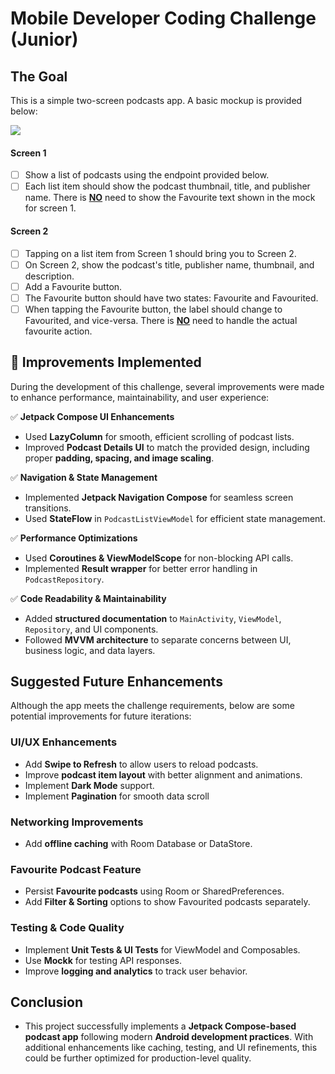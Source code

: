 # Mobile Developer Coding Challenge (Junior)

## The Goal

This is a simple two-screen podcasts app. A basic mockup is provided below:

[![](https://i.imgur.com/yi8w1s8.png)](https://i.imgur.com/yi8w1s8.png)

#### Screen 1

- [ ] Show a list of podcasts using the endpoint provided below.
- [ ] Each list item should show the podcast thumbnail, title, and publisher name. There is <ins>**NO**</ins> need to show the Favourite text shown in the mock for screen 1.

#### Screen 2

- [ ] Tapping on a list item from Screen 1 should bring you to Screen 2.
- [ ] On Screen 2, show the podcast's title, publisher name, thumbnail, and description.
- [ ] Add a Favourite button.
- [ ] The Favourite button should have two states: Favourite and Favourited.
- [ ] When tapping the Favourite button, the label should change to Favourited, and vice-versa. There is <ins>**NO**</ins> need to handle the actual favourite action.

## 🚀 Improvements Implemented

During the development of this challenge, several improvements were made to enhance performance, maintainability, and user experience:

✅ **Jetpack Compose UI Enhancements**
- Used **LazyColumn** for smooth, efficient scrolling of podcast lists.
- Improved **Podcast Details UI** to match the provided design, including proper **padding, spacing, and image scaling**.

✅ **Navigation & State Management**
- Implemented **Jetpack Navigation Compose** for seamless screen transitions.
- Used **StateFlow** in `PodcastListViewModel` for efficient state management.

✅ **Performance Optimizations**
- Used **Coroutines & ViewModelScope** for non-blocking API calls.
- Implemented **Result wrapper** for better error handling in `PodcastRepository`.

✅ **Code Readability & Maintainability**
- Added **structured documentation** to `MainActivity`, `ViewModel`, `Repository`, and UI components.
- Followed **MVVM architecture** to separate concerns between UI, business logic, and data layers.

## Suggested Future Enhancements

Although the app meets the challenge requirements, below are some potential improvements for future iterations:

### UI/UX Enhancements
- Add **Swipe to Refresh** to allow users to reload podcasts.
- Improve **podcast item layout** with better alignment and animations.
- Implement **Dark Mode** support.
- Implement **Pagination** for smooth data scroll

### Networking Improvements
- Add **offline caching** with Room Database or DataStore.

### Favourite Podcast Feature
- Persist **Favourite podcasts** using Room or SharedPreferences.
- Add **Filter & Sorting** options to show Favourited podcasts separately.

### Testing & Code Quality
- Implement **Unit Tests & UI Tests** for ViewModel and Composables.
- Use **Mockk** for testing API responses.
- Improve **logging and analytics** to track user behavior.

## Conclusion
- This project successfully implements a **Jetpack Compose-based podcast app** following modern **Android development practices**. With additional enhancements like caching, testing, and UI refinements, this could be further optimized for production-level quality.
